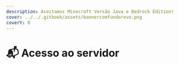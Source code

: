 ```yaml
---
description: Aceitamos Minecraft Versão Java e Bedrock Edition!
cover: ../../.gitbook/assets/bannercomfundorevo.png
coverY: 0
---
```


# 📬 Acesso ao servidor

